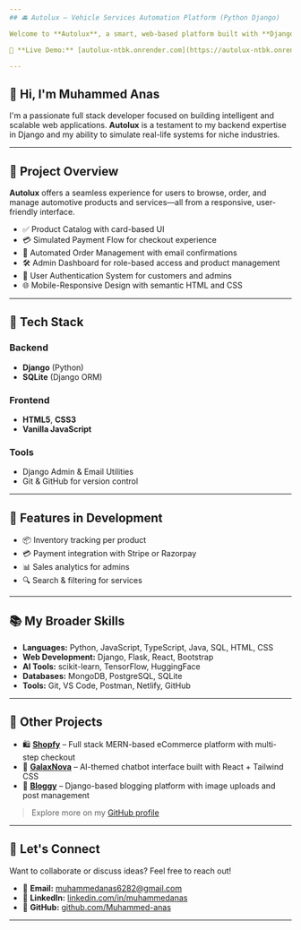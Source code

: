 ```yaml
---
## 🚘 Autolux – Vehicle Services Automation Platform (Python Django)

Welcome to **Autolux**, a smart, web-based platform built with **Django**, designed to digitize and streamline vehicle-related services. It replicates real-world e-commerce functionality tailored specifically for the automotive sector.

🔗 **Live Demo:** [autolux-ntbk.onrender.com](https://autolux-ntbk.onrender.com/)

---
```

## 👋 Hi, I'm Muhammed Anas

I'm a passionate full stack developer focused on building intelligent and scalable web applications. **Autolux** is a testament to my backend expertise in Django and my ability to simulate real-life systems for niche industries.

---
## 🚀 Project Overview

**Autolux** offers a seamless experience for users to browse, order, and manage automotive products and services—all from a responsive, user-friendly interface.

- ✅ Product Catalog with card-based UI
- 💳 Simulated Payment Flow for checkout experience
- 🧾 Automated Order Management with email confirmations
- 🛠️ Admin Dashboard for role-based access and product management
- 🔐 User Authentication System for customers and admins
- 🌐 Mobile-Responsive Design with semantic HTML and CSS

---
## 🧱 Tech Stack

### Backend
- **Django** (Python)
- **SQLite** (Django ORM)

### Frontend
- **HTML5**, **CSS3**
- **Vanilla JavaScript**

### Tools
- Django Admin & Email Utilities
- Git & GitHub for version control

---
## 🧠 Features in Development

- 📦 Inventory tracking per product
- 💳 Payment integration with Stripe or Razorpay
- 📊 Sales analytics for admins
- 🔍 Search & filtering for services

---
## 📚 My Broader Skills

- **Languages:** Python, JavaScript, TypeScript, Java, SQL, HTML, CSS  
- **Web Development:** Django, Flask, React, Bootstrap  
- **AI Tools:** scikit-learn, TensorFlow, HuggingFace  
- **Databases:** MongoDB, PostgreSQL, SQLite  
- **Tools:** Git, VS Code, Postman, Netlify, GitHub

---
## 💼 Other Projects
- 🛍️ **[Shopfy](https://shopfy-ncx.netlify.app/)** – Full stack MERN-based eCommerce platform with multi-step checkout  
- 🤖 **[GalaxNova](https://galaxnova.netlify.app/)** – AI-themed chatbot interface built with React + Tailwind CSS  
- 📝 **[Bloggy](https://bloggy-4xrs.onrender.com)** – Django-based blogging platform with image uploads and post management  

> Explore more on my [GitHub profile](https://github.com/Muhammed-anas)

---
## 💬 Let's Connect

Want to collaborate or discuss ideas? Feel free to reach out!

- 📧 **Email:** muhammedanas6282@gmail.com  
- 🔗 **LinkedIn:** [linkedin.com/in/muhammedanas](https://www.linkedin.com/in/muhammedanas)  
- 🐙 **GitHub:** [github.com/Muhammed-anas](https://github.com/Muhammed-anas)

---
